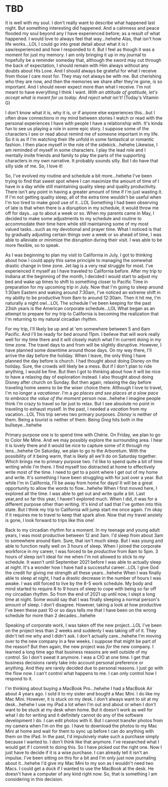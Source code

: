 # TBD

It is well with my soul. I don't really want to describe what happened last night. But something interesting did happened. And a calmness and peace flooded my soul beyond any I have experienced before; as a result of what happened. I would love to always feel that way...hehehe Alas, that isn't how life works...LOL I could go into great detail about what it is I saw/experienced and how I responded to it. But I feel as though it was a moment for just my memory. I am only bringing it up in my journal to hopefully be a reminder someday that, although the sword may cut through the back of expectation, I should remain with Him always without any doubts about His Love. And I should always be grateful for what I receive from those I care most for. They may not always be with me. But cherishing who they are now, and then the memories we share after they're gone, is so important. And I should never expect more than what I receive. I'm not meant to have everything I think I want. *With an attitude of gratitude, let's accept what is meant for us today. And reject what isn't!* (Today's Vitamin G)

I don't know what it is, why it is, or if anyone else experiences this...but I often draw connections in my mind between stories I watch or read with the personal experiences I have with people I have a relationship with. It's kinda fun to see us playing a role in some epic story. I suppose some of the characters I see or read about remind me of someone important in my life. So it is as if I'm watching their life unfold in some fantastical or romantic fashion. I then place myself in the role of the sidekick...hehehe Likewise, I am reminded of myself in some characters. I play the lead role and I mentally invite friends and family to play the parts of the supporting characters in my own narrative. It probably sounds silly. But I do have that silly side of me. So, I love it!

So, I've evolved my routine and schedule a bit more...hehehe I've been trying to find that sweet spot where I can maximize the amount of time of I have in a day while still maintaining quality sleep and quality productivity. There isn't any point in having a greater amount of time if I'm just wasting it. If I'm not getting quality sleep, all of the extra time wouldn't be useful when I'm too tired to make good use of it...LOL Something I had been observing of late is that when there is a disruption in my schedule, it would throw me off for days...up to about a week or so. When my parents came in May, I decided to make some adjustments to my schedule and routine to accommodate their time here while still maintaining some of my most valued tasks...such as my devotional and prayer time. What I noticed is that by gradually adjusting certain things over a week or so ahead of time, I was able to alleviate or minimize the disruption during their visit. I was able to be more flexible, so to speak.

As I was beginning to plan my visit to California in July, I got to thinking about how I could apply this same principle to managing the somewhat drastic change in time zone. Jet lag is a very real struggle for most. I've experienced it myself as I have traveled to California before. After my trip to Indiana at the beginning of the month, I decided I would start to adjust my bed and wake up times to shift to something closer to Pacific Time in preparation for my upcoming trip in July. Now that I'm going to sleep around 1:30am Eastern and waking around 7:30am, I've noticed an extreme shift in my ability to be productive from 8am to around 12:30am. Then it hit me, I'm naturally a night owl...LOL The schedule I've been keeping for the past 23ish years is the American corporate schedule...LOL What began as an attempt to prepare for my trip to California is becoming the realization that I'm returning to my natural circadian rhythm.

For my trip, I'll likely be up and at 'em somewhere between 5 and 6am Pacific. And I'll be ready for bed around 11pm. I believe that will work really well for my time there and it will closely match what I'm current doing in my time zone. The travel days to and from will be slightly disruptive. However, I have planned some downtime around those days. On my way there, I'll arrive the day before the holiday. When I leave, the only thing I have planned the day before is church. I had thought about doing Disney on the holiday. Sure, the crowds will likely be a mess. But if I don't plan to ride anything, I would be fine. But then I got to thinking about how it will be nice to have a relaxing day of exploration instead. I also thought about doing Disney after church on Sunday. But then again, relaxing the day before traveling home seems to be the wiser choice there. Although I love to travel, I'm no longer a *vacationer*. I'm a *go places and see places at a slow pace to embrace the value of the moment* person now...hehehe I imagine people think I'm crazy to travel so far just to relax. But I see absolute no point in traveling to exhaust myself. In the past, I needed a *vacation* from my vacation...LOL This trip serves two primary purposes. *Disney* is neither of them. Being a *tourist* is neither of them. Being *Greg* hits both in the bullseye...hehehe

Primary purpose one is to spend time with Chérie. On Friday, we plan to go to Color Me Mine. And we may possibly explore the surrounding area. I hear it is lovely there and it would be nice to capture some of it through my lens...hehehe On Saturday, we plan to go to the Arboretum. With the possibility of it being warm, that is likely all we'll do on Saturday together. Which brings me to primary purpose two. I'd like to spend quite a bit of time writing while I'm there. I find myself too distracted at home to effectively write most of the time. I need to get to a point where I get out of my home and write. It's something I have been struggling with for just over a year. But while I'm in California, I'll be away from home for days! It will be a great opportunity to allow the words to flow...hehehe When I first moved here, I explored all the time. I was able to get out and write quite a bit. Last year,and so far this year, I haven't explored much. When I did, it was for a different purpose other than writing. It's kind of sad that I've gotten into this state. But I think my trip to California will jump start me once again. I'm okay if it requires me to travel to keep that spark alive. Now that my travel anxiety is gone, I look forward to trips like this one!

Back to my circadian rhythm for a moment. In my teenage and young adult years, I was most productive between 12 and 3am. I'd sleep from about 3am to somewhere around 6am. Sure, that isn't much sleep. But I was young and able to function really well on 3 hours of sleep. When I joined the corporate workforce in my career, I was forced to be *productive* from 8am to 5pm. 3 hours of sleep isn't ideal for me when I'm not allowed to stick to *my* schedule. It wasn't until September 2021 before I was able to actually sleep at night. It's a wonder how I have had a successful career...LOL I give God the credit for giving me strength all these years...hehehe When I was finally able to sleep at night, I had a drastic decrease in the number of hours I was awake. I was still forced to live by the 8-5 work schedule. My body and mind started to require 8 to 9 hours of sleep to cope with being so far off my circadian rhythm. So from the end of 2021 up until now, I slept a long time at night. Some would say that I was finally sleeping a normal person's amount of sleep. I don't disagree. However, taking a look at how productive I've been these past 10 or so days tells me that I have been on the wrong schedule for more than 2 decades...hehehe

Speaking of corporate work, I was taken off the new project...LOL I've been on the project less than 2 weeks and suddenly I was taking off of it. They didn't tell me why and I didn't ask. I don't actually care...hehehe I'm moving over to the new company in a few weeks. I suppose that might be part of the reason? But then again, the new project was *for* the new company. I learned a long time ago that business reasons are well outside of my control. So I don't sweat it anymore. I was a CIO at one time. I get that business decisions rarely take into account personal preference or anything. And they are rarely decided due to personal reasons. I just go with the flow now. I can't control what happens to me. I can only control how I respond to it.

I'm thinking about buying a MacBook Pro...hehehe I had a MacBook Air about 4 years ago. I sold it to my sister and bought a Mac Mini. I do like my Mac Mini. However, it is stuck on my desk. I don't always want to sit at my desk...hehehe I use my iPad a lot when I'm out and about or when I don't want to be stuck at my desk when home. But it doesn't work as well for what I do for writing and it definitely cannot do any of the software development I do. I can edit photos with it. But I cannot transfer photos from my camera when I'm on the go. I have to download the photos to my Mac Mini at home and wait for them to sync up before I can do anything with them on the iPad. In the past, I'd impulsively make such a purchase simply because I wanted to. I don't think like that anymore. I've researched what I would get if I commit to doing this. So I have picked out the right one. Now I just have to decide if it is a wise purchase. I can already tell it isn't an impulse. I've been sitting on this for a bit and I'm only just now journaling about it...hehehe I'd give my Mac Mini to my son as I wouldn't need two Macs. I could get a dock if I wanted to use the MacBook at the desk. He doesn't have a computer of any kind right now. So, that is something I am considering in this decision.

